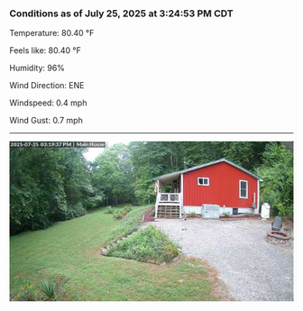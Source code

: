 ### Conditions as of July 25, 2025 at 3:24:53 PM CDT 

Temperature: 80.40 &deg;F

Feels like: 80.40 &deg;F

Humidity: 96%

Wind Direction: ENE

Windspeed: 0.4 mph

Wind Gust: 0.7 mph

---

<img src="./images/latest.jpeg"/>

